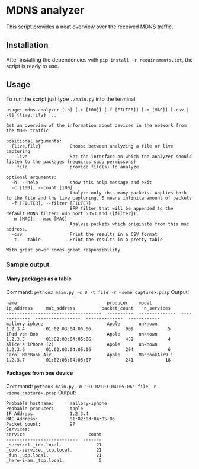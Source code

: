 # MDNS analyzer

This script provides a neat overview over the received MDNS traffic. 

## Installation

After installing the dependencies with `pip install -r requirements.txt`, the script is ready to use.

## Usage

To run the script just type `./main.py` into the terminal. 


```
usage: mdns-analyzer [-h] [-c [100]] [-f [FILTER]] [-m [MAC]] [-csv | -t] {live,file} ...

Get an overview of the information about devices in the network from the MDNS traffic.

positional arguments:
  {live,file}           Choose between analyzing a file or live capturing
    live                Set the interface on which the analyzer should listen to the packages (requires sudo permissons)
    file                provide file(s) to analyze

optional arguments:
  -h, --help            show this help message and exit
  -c [100], --count [100]
                        Analyze only this many packets. Applies both to the file and the live capturing. 0 means infinite amount of packets
  -f [FILTER], --filter [FILTER]
                        BFP filter that will be appended to the default MDNS filter: udp port 5353 and ([filter]).
  -m [MAC], --mac [MAC]
                        Analyse packets which originate from this mac address.
  -csv                  Print the results in a CSV format
  -t, --table           Print the results in a pretty table

With great power comes great responsibility

```

### Sample output

#### Many packages as a table
Command: `python3 main.py -c 0 -t file -r <some_capture>.pcap`
Output:

```
name                                  producer    model           ip_address     mac_address          packet_count    n_services
------------------------------------  ----------  --------------  -------------  -----------------  --------------  ------------
mallory-iphone                        Apple       unknown         1.2.3.4        01:02:03:04:05:06             909             5
iPad von Bob                          Apple       unknown         1.2.3.5        01:02:03:04:05:06             452             4
Alice's iPhone (2)                    Apple       unknown         1.2.3.6        01:02:03:04:05:06             204             6
Carol MacBook Air                     Apple       MacBookAir9.1   1.2.3.7        01:02:03:04:05:07             241            18
```

#### Packages from one device 
Command: `python3 main.py -m '01:02:03:04:05:06' file -r <some_capture>.pcap`
Output:
```
Probable hostname:      mallory-iphone
Probable producer:      Apple
IP Address:             1.2.3.4
MAC Address:            01:02:03:04:05:06
Packet count:           97
Services: 
service                        count
---------------------------  -------
_service1._tcp.local.             21
_cool-service._tcp.local.         21
_fun._udp.local.                  21
_here-i-am._tcp.local.             5

```

